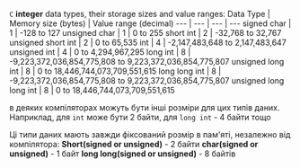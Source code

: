 `C` **integer** data types, their storage sizes and value ranges:
Data Type | Memory size (bytes) | Value range (decimal)
--- | --- | --- | ---
signed char | 1 | -128 to 127 
unsigned char | 1 | 0 to 255 
short int | 2 | -32,768 to 32,767
unsigned short int | 2 | 0 to 65,535
int | 4 | -2,147,483,648 to 2,147,483,647
unsigned int | 4 | 0 to 4,294,967,295
long int | 8 | -9,223,372,036,854,775,808 to 9,223,372,036,854,775,807
unsigned long int | 8 | 0 to 18,446,744,073,709,551,615
long long int | 8 | -9,223,372,036,854,775,808 to 9,223,372,036,854,775,807
unsigned long long int | 8 | 0 to 18,446,744,073,709,551,615

в деяких компіляторах можуть бути інші розміри для цих типів даних. Наприклад, для `int` може бути 2 байти, для `long int` - 4 байти тощо

Ці типи даних мають завжди фіксований розмір в пам'яті, незалежно від компілятора:
**Short(signed or unsigned)** - 2 байти
**char(signed or unsigned)** - 1 байт
**long long(signed or unsigned)** - 8 байтів